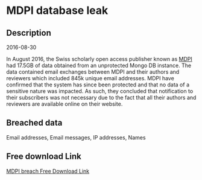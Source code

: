# MDPI database leak

## Description

2016-08-30

In August 2016, the Swiss scholarly open access publisher known as <a href="http://mdpi.com" target="_blank" rel="noopener">MDPI</a> had 17.5GB of data obtained from an unprotected Mongo DB instance. The data contained email exchanges between MDPI and their authors and reviewers which included 845k unique email addresses. MDPI have confirmed that the system has since been protected and that no data of a sensitive nature was impacted. As such, they concluded that notification to their subscribers was not necessary due to the fact that all their authors and reviewers are available online on their website.

## Breached data

Email addresses, Email messages, IP addresses, Names

## Free download Link

[MDPI breach Free Download Link](https://tinyurl.com/2b2k277t)